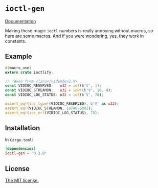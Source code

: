 # `ioctl-gen`

[Documentation](https://docs.rs/ioctl-gen)

Making those magic `ioctl` numbers is really annoying without macros, so here are some macros. And if you were wondering, yes, they work in constants.

## Example

```rs
#[macro_use]
extern crate ioctlify;

// Taken from <linux/videodev2.h>
const VIDIOC_RESERVED:   u32 = io!(b'V', 1);
const VIDIOC_STREAMON:   u32 = iow!(b'V', 18, 4);
const VIDIOC_LOG_STATUS: u32 = io!(b'V', 70);

assert_eq!(ioc_type!(VIDIOC_RESERVED), b'V' as u32);
assert_eq!(VIDIOC_STREAMON, 1074026002);
assert_eq!(ioc_nr!(VIDIOC_LOG_STATUS), 70);
```

## Installation

In `Cargo.toml`:

```toml
[dependencies]
ioctl-gen = "0.1.0"
```

## License

[The MIT license.](LICENSE.md)

